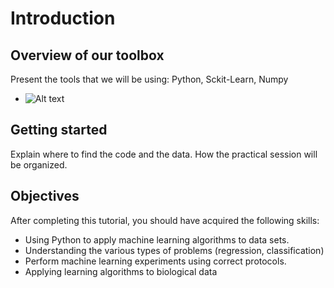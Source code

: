 # Introduction

## Overview of our toolbox

Present the tools that we will be using: Python, Sckit-Learn, Numpy

* ![Alt text](http://scikit-learn.org/stable/_static/scikit-learn-logo-small.png) 

## Getting started

Explain where to find the code and the data. How the practical session will be organized.

## Objectives

After completing this tutorial, you should have acquired the following skills:
* Using Python to apply machine learning algorithms to data sets.
* Understanding the various types of problems (regression, classification)
* Perform machine learning experiments using correct protocols.
* Applying learning algorithms to biological data
